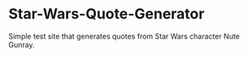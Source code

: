 # Star-Wars-Quote-Generator
Simple test site that generates quotes from Star Wars character Nute Gunray.
